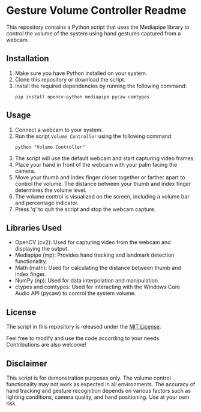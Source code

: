 # Gesture Volume Controller Readme

This repository contains a Python script that uses the Mediapipe library to control the volume of the system using hand gestures captured from a webcam.

## Installation

1. Make sure you have Python installed on your system.
2. Clone this repository or download the script.
3. Install the required dependencies by running the following command:
   ```
   pip install opencv-python mediapipe pycaw comtypes
   ```

## Usage

1. Connect a webcam to your system.
2. Run the script `Volume Controller` using the following command:
   ```
   python "Volume Controller"
   ```
3. The script will use the default webcam and start capturing video frames.
4. Place your hand in front of the webcam with your palm facing the camera.
5. Move your thumb and index finger closer together or farther apart to control the volume. The distance between your thumb and index finger determines the volume level.
6. The volume control is visualized on the screen, including a volume bar and percentage indicator.
7. Press 'q' to quit the script and stop the webcam capture.

## Libraries Used

- OpenCV (cv2): Used for capturing video from the webcam and displaying the output.
- Mediapipe (mp): Provides hand tracking and landmark detection functionality.
- Math (math): Used for calculating the distance between thumb and index finger.
- NumPy (np): Used for data interpolation and manipulation.
- ctypes and comtypes: Used for interacting with the Windows Core Audio API (pycaw) to control the system volume.

## License

The script in this repository is released under the [MIT License](LICENSE).

Feel free to modify and use the code according to your needs. Contributions are also welcome!

## Disclaimer

This script is for demonstration purposes only. The volume control functionality may not work as expected in all environments. The accuracy of hand tracking and gesture recognition depends on various factors such as lighting conditions, camera quality, and hand positioning. Use at your own risk.